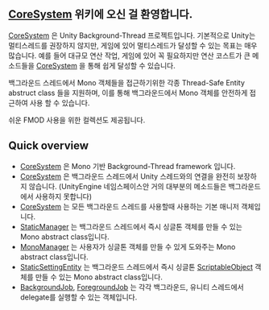 ## [CoreSystem](https://github.com/Syadeu/CoreSystem/wiki/CoreSystem) 위키에 오신 걸 환영합니다.

[CoreSystem](https://github.com/Syadeu/CoreSystem/wiki/CoreSystem) 은 Unity Background-Thread 프로젝트입니다.
기본적으로 Unity는 멀티스레드를 권장하지 않지만, 게임에 있어 멀티스레드가 달성할 수 있는 목표는 매우 많습니다. 예를 들어 대규모 연산 작업, 게임에 있어 꼭 필요하지만 연산 코스트가 큰 메소드들을 [CoreSystem](https://github.com/Syadeu/CoreSystem/wiki/CoreSystem) 을 통해 쉽게 달성할 수 있습니다.

백그라운드 스레드에서 Mono 객체들을 접근하기위한 각종 Thread-Safe Entity abstruct class 들을 지원하며, 이를 통해 백그라운드에서 Mono 객체를 안전하게 접근하여 사용 할 수 있습니다.

쉬운 FMOD 사용을 위한 컬렉션도 제공됩니다.

## Quick overview
* [CoreSystem](https://github.com/Syadeu/CoreSystem/wiki/CoreSystem) 은 Mono 기반 Background-Thread framework 입니다.
* [CoreSystem](https://github.com/Syadeu/CoreSystem/wiki/CoreSystem) 은 백그라운드 스레드에서 Unity 스레드와의 연결을 완전히 보장하지 않습니다.
(UnityEngine 네임스페이스안 거의 대부분의 메소드들은 백그라운드에서 사용하지 못합니다)
* [CoreSystem](https://github.com/Syadeu/CoreSystem/wiki/CoreSystem) 는 모든 백그라운드 스레드를 사용할때 사용하는 기본 매니저 객체입니다.
* [StaticManager](https://github.com/Syadeu/CoreSystem/wiki/StaticManager) 는 백그라운드 스레드에서 즉시 싱글톤 객체를 만들 수 있는 Mono abstract class입니다.
* [MonoManager](https://github.com/Syadeu/CoreSystem/wiki/MonoManager) 는 사용자가 싱글톤 객체를 만들 수 있게 도와주는 Mono abstract class입니다.
* [StaticSettingEntity](https://github.com/Syadeu/CoreSystem/wiki/StaticSettingEntity) 는 백그라운드 스레드에서 즉시 싱글톤 [ScriptableObject](https://docs.unity3d.com/ScriptReference/ScriptableObject.html) 객체를 만들 수 있는 Mono abstract class입니다.
* [BackgroundJob](https://github.com/Syadeu/CoreSystem/wiki/BackgroundJob), [ForegroundJob](https://github.com/Syadeu/CoreSystem/wiki/ForegroundJob) 는 각각 백그라운드, 유니티 스레드에서 delegate를 실행할 수 있는 객체입니다.
